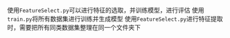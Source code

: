 使用`FeatureSelect.py`可以进行特征的选取，并训练模型，进行评估
使用`train.py`将所有数据集进行训练并生成模型
使用`FeatureSelect.py`进行特征提取时，需要把所有同类数据集整理在同一个文件夹下
